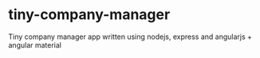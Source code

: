 # tiny-company-manager
Tiny company manager app written using nodejs, express and angularjs + angular material
